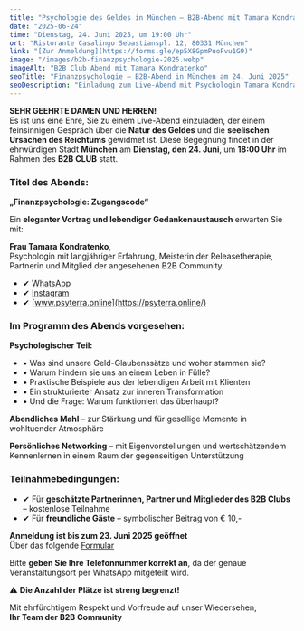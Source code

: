 ```yaml
---
title: "Psychologie des Geldes in München – B2B-Abend mit Tamara Kondratenko"
date: "2025-06-24"
time: "Dienstag, 24. Juni 2025, um 19:00 Uhr"
ort: "Ristorante Casalingo Sebastianspl. 12, 80331 München"
link: "[Zur Anmeldung](https://forms.gle/ep5X8GpmPuoFvu1G9)"
image: "/images/b2b-finanzpsychologie-2025.webp"
imageAlt: "B2B Club Abend mit Tamara Kondratenko"
seoTitle: "Finanzpsychologie – B2B-Abend in München am 24. Juni 2025"
seoDescription: "Einladung zum Live-Abend mit Psychologin Tamara Kondratenko über die Natur des Geldes und innere Ursachen des Reichtums. Psychologie, Abendessen und Networking in München."
---
```


**SEHR GEEHRTE DAMEN UND HERREN!**  
Es ist uns eine Ehre, Sie zu einem Live-Abend einzuladen, der einem feinsinnigen Gespräch über die **Natur des Geldes** und die **seelischen Ursachen des Reichtums** gewidmet ist. Diese Begegnung findet in der ehrwürdigen Stadt **München** am **Dienstag, den 24. Juni**, um **18:00 Uhr** im Rahmen des **B2B CLUB** statt.

### Titel des Abends:
**„Finanzpsychologie: Zugangscode“**

Ein **eleganter Vortrag und lebendiger Gedankenaustausch** erwarten Sie mit:

**Frau Tamara Kondratenko**,  
Psychologin mit langjähriger Erfahrung, Meisterin der Releasetherapie,  
Partnerin und Mitglied der angesehenen B2B Community.
- ✔ [WhatsApp](https://chat.whatsapp.com/K3pTSMUiSuYG9UBXSSJ34C)
- ✔ [Instagram](https://www.instagram.com/tamara.psyterra/)
- ✔ [www.psyterra.online](https://psyterra.online/)


### Im Programm des Abends vorgesehen:

**Psychologischer Teil:**
- • Was sind unsere Geld-Glaubenssätze und woher stammen sie?  
- • Warum hindern sie uns an einem Leben in Fülle?  
- • Praktische Beispiele aus der lebendigen Arbeit mit Klienten  
- • Ein strukturierter Ansatz zur inneren Transformation  
- • Und die Frage: Warum funktioniert das überhaupt?

**Abendliches Mahl** – zur Stärkung und für gesellige Momente in wohltuender Atmosphäre

**Persönliches Networking** – mit Eigenvorstellungen und wertschätzendem Kennenlernen in einem Raum der gegenseitigen Unterstützung

### Teilnahmebedingungen:

- ✔ Für **geschätzte Partnerinnen, Partner und Mitglieder des B2B Clubs** – kostenlose Teilnahme  
- ✔ Für **freundliche Gäste** – symbolischer Beitrag von € 10,-

**Anmeldung ist bis zum 23. Juni 2025 geöffnet**  
Über das folgende [Formular](https://forms.gle/ep5X8GpmPuoFvu1G9)

Bitte **geben Sie Ihre Telefonnummer korrekt an**, da der genaue Veranstaltungsort per WhatsApp mitgeteilt wird.

⚠️ **Die Anzahl der Plätze ist streng begrenzt!**

Mit ehrfürchtigem Respekt und Vorfreude auf unser Wiedersehen,  
**Ihr Team der B2B Community**
